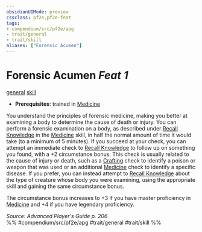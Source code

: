 ```yaml
---
obsidianUIMode: preview
cssclass: pf2e,pf2e-feat
tags:
- compendium/src/pf2e/apg
- trait/general
- trait/skill
aliases: ["Forensic Acumen"]
---
```

# Forensic Acumen  *Feat 1*  
[general](general.md "General Feat Trait")  [skill](skill.md "Skill Feat Trait")  

- **Prerequisites**: trained in [Medicine](skills.md#Medicine)

You understand the principles of forensic medicine, making you better at examining a body to determine the cause of death or injury. You can perform a forensic examination on a body, as described under [Recall Knowledge](recall-knowledge.md) in the [Medicine](skills.md#Medicine) skill, in half the normal amount of time it would take (to a minimum of 5 minutes). If you succeed at your check, you can attempt an immediate check to [Recall Knowledge](recall-knowledge.md) to follow up on something you found, with a +2 circumstance bonus. This check is usually related to the cause of injury or death, such as a [Crafting](skills.md#Crafting) check to identify a poison or weapon that was used or an additional [Medicine](skills.md#Medicine) check to identify a specific disease. If you prefer, you can instead attempt to [Recall Knowledge](recall-knowledge.md) about the type of creature whose body you were examining, using the appropriate skill and gaining the same circumstance bonus.

The circumstance bonus increases to +3 if you have master proficiency in [Medicine](skills.md#Medicine) and +4 if you have legendary proficiency.

*Source: Advanced Player's Guide p. 206*  
%% #compendium/src/pf2e/apg #trait/general #trait/skill %%